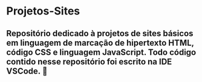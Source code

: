 # Projetos-Sites

## Repositório dedicado à projetos de sites básicos em linguagem de marcação de hipertexto HTML, código CSS e linguagem JavaScript. Todo código contido nesse repositório foi escrito na IDE VSCode. 📱
